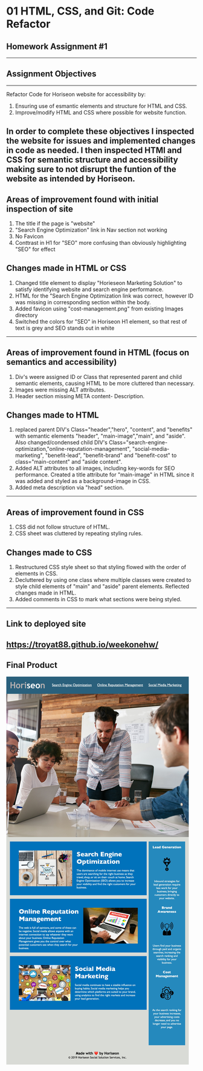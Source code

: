 # 01 HTML, CSS, and Git: Code Refactor 
## Homework Assignment #1
---

## Assignment Objectives 
---
Refactor Code for Horiseon website for accessibility by:
1. Ensuring use of esmantic elements and structure for HTML and CSS.
2. Improve/modify HTML and CSS where possible for website function.

In order to complete these objectives I inspected the website for issues and implemented changes in code as needed. 
I then inspected HTMl and CSS for semantic structure and accessibility making sure to not disrupt the funtion of the website as intended by Horiseon.
---

## Areas of improvement found with initial inspection of site
1. The title if the page is "website"
2. "Search Engine Optimization" link in Nav section not working
3. No Favicon
4. Conttrast in H1 for "SEO" more confusing than obviously highlighting "SEO" for effect

## Changes made in HTML or CSS
1. Changed title element to display "Horieseon Marketing Solution" to satisfy identifying website and search engine performance.
2. HTML for the "Search Engine Optimization link was correct, however ID was missing in corresponding section within the body.
3. Added favicon using "cost-management.png" from existing Images directory
4. Switched the colors for "SEO" in Horiseon H1 element, so that rest of text is grey and SEO stands out in white

---

## Areas of improvement found in HTML (focus on semantics and accessibility)
1. Div's weere assigned ID or Class that represented parent and child semantic elements, causing HTML to be more cluttered than necessary.
2. Images were missing ALT attributes. 
3. Header section missing META content- Description. 

## Changes made to HTML
1. replaced parent DIV's Class="header","hero", "content", and "benefits" with semantic elements "header", "main-image","main", and "aside".
Also changed/condensed child DIV's Class="search-engine-optimization,"online-reputation-management", "social-media-marketing", "benefit-lead", "benefit-brand" and "benefit-cost"
to class="main-content" and "aside content". 
2. Added ALT attributes to all images, including key-words for SEO performance. Created a title attribute for "main-image" in HTML since it was added and styled as a background-image in CSS.
3. Added meta description via "head" section. 

---

## Areas of improvement found in CSS
1. CSS did not follow structure of HTML.
2. CSS sheet was cluttered by repeating styling rules.

## Changes made to CSS
1. Restructured CSS style sheet so that styling flowed with the order of elements in CSS.
2. Decluttered by using one class where multiple classes were created to style child elements of "main" and "aside" parent elements. Reflected changes made in HTML.
3. Added comments in CSS to mark what sections were being styled. 
---
 ## Link to deployed site
 https://troyat88.github.io/weekonehw/
 ---
 ## Final Product
![Rendition of Final Solution](./Assets/images/HORISEON.png) 

